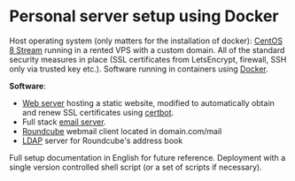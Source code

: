 # Personal server setup using Docker
Host operating system (only matters for the installation of docker): [CentOS 8 Stream](https://www.centos.org/centos-stream/) running in a rented VPS
with a custom domain. All of the standard security measures in place (SSL certificates from LetsEncrypt, firewall, SSH only via trusted key etc.).
Software running in containers using [Docker](https://docker.com/).

**Software**:

- [Web server](https://hub.docker.com/_/nginx/) hosting a static website, modified to automatically obtain and renew SSL certificates using [certbot](https://certbot.eff.org/).
- Full stack [email server](https://github.com/docker-mailserver/docker-mailserver).
- [Roundcube](https://roundcube.net/) webmail client located in  domain.com/mail
- [LDAP](https://github.com/osixia/docker-openldap) server for Roundcube's address book

Full setup documentation in English for future reference. Deployment with a single version controlled shell script (or a set of scripts if necessary).
